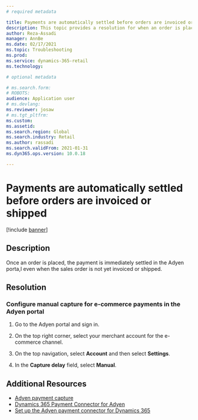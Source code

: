 ```yaml
---
# required metadata

title: Payments are automatically settled before orders are invoiced or shipped
description: This topic provides a resolution for when an order is placed and is immediately settled in the Adyen portal despite whether the sales order isn't invoiced or shipped. 
author: Reza-Assadi
manager: AnnBe
ms.date: 02/17/2021
ms.topic: Troubleshooting
ms.prod: 
ms.service: dynamics-365-retail
ms.technology: 

# optional metadata

# ms.search.form: 
# ROBOTS: 
audience: Application user
# ms.devlang: 
ms.reviewer: josaw
# ms.tgt_pltfrm: 
ms.custom: 
ms.assetid: 
ms.search.region: Global
ms.search.industry: Retail
ms.author: rassadi
ms.search.validFrom: 2021-01-31
ms.dyn365.ops.version: 10.0.18

---
```


# Payments are automatically settled before orders are invoiced or shipped

[!include [banner](../../includes/banner.md)]

## Description
Once an order is placed, the payment is immediately settled in the Adyen porta,l even when the sales order is not yet invoiced or shipped.

## Resolution

### Configure manual capture for e-commerce payments in the Adyen portal

1. Go to the Adyen portal and sign in.

1. On the top right corner, select your merchant account for the e-commerce channel.

1. On the top navigation, select **Account** and then select **Settings**.

1. In the **Capture delay** field, select **Manual**.

## Additional Resources
- [Adyen payment capture](https://docs.adyen.com/point-of-sale/capturing-payments)
- [Dynamics 365 Payment Connector for Adyen](../dev-itpro/adyen-connector.md)
- [Set up the Adyen payment connector for Dynamics 365](https://docs.adyen.com/plugins/microsoft-dynamics)










